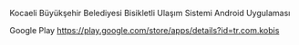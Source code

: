 Kocaeli Büyükşehir Belediyesi Bisikletli Ulaşım Sistemi Android Uygulaması


Google Play
https://play.google.com/store/apps/details?id=tr.com.kobis
